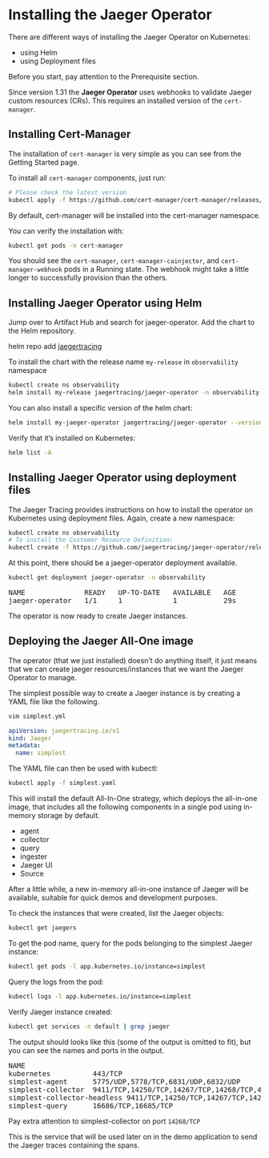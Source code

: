 # Installing the Jaeger Operator

There are different ways of installing the Jaeger Operator on Kubernetes:

- using Helm
- using Deployment files

Before you start, pay attention to the Prerequisite section.

Since version 1.31 the **Jaeger Operator** uses webhooks to validate Jaeger custom resources (CRs). This requires an installed version of the `cert-manager`.

## Installing Cert-Manager

The installation of `cert-manager` is very simple as you can see from the Getting Started page.

To install all `cert-manager` components, just run:

``` sh
# Please check the latest version
kubectl apply -f https://github.com/cert-manager/cert-manager/releases/download/v1.9.0/cert-manager.yaml
```

By default, cert-manager will be installed into the cert-manager namespace.

You can verify the installation with:

``` sh
kubectl get pods -n cert-manager
```

You should see the `cert-manager`, `cert-manager-cainjector`, and `cert-manager-webhook` pods in a Running state. The webhook might take a little longer to successfully provision than the others.

## Installing Jaeger Operator using Helm

Jump over to Artifact Hub and search for jaeger-operator. Add the chart to the Helm repository.

helm repo add [jaegertracing](https://jaegertracing.github.io/helm-charts)

To install the chart with the release name `my-release` in `observability` namespace

``` sh
kubectl create ns observability
helm install my-release jaegertracing/jaeger-operator -n observability
```

You can also install a specific version of the helm chart:

``` sh
helm install my-jaeger-operator jaegertracing/jaeger-operator --version 2.25.0 -n observability
```

Verify that it’s installed on Kubernetes:

``` sh
helm list -A
```

## Installing Jaeger Operator using deployment files

The Jaeger Tracing provides instructions on how to install the operator on Kubernetes using deployment files. Again, create a new namespace:

``` sh
kubectl create ns observability
# To install the Customer Resource Definition:
kubectl create -f https://github.com/jaegertracing/jaeger-operator/releases/download/v1.36.0/jaeger-operator.yaml -n observability
```

At this point, there should be a jaeger-operator deployment available.

``` sh
kubectl get deployment jaeger-operator -n observability
```

<pre>
NAME              READY   UP-TO-DATE   AVAILABLE   AGE
jaeger-operator   1/1     1            1           29s
</pre>

The operator is now ready to create Jaeger instances.

## Deploying the Jaeger All-One image

The operator (that we just installed) doesn’t do anything itself, it just means that we can create jaeger resources/instances that we want the Jaeger Operator to manage.

The simplest possible way to create a Jaeger instance is by creating a YAML file like the following.

``` sh
vim simplest.yml
```

``` yml
apiVersion: jaegertracing.io/v1
kind: Jaeger
metadata:
  name: simplest
```

The YAML file can then be used with kubectl:

``` sh
kubectl apply -f simplest.yaml
```

This will install the default All-In-One strategy, which deploys the all-in-one image, that includes all the following components in a single pod using in-memory storage by default.

- agent
- collector
- query
- ingester
- Jaeger UI
- Source

After a little while, a new in-memory all-in-one instance of Jaeger will be available, suitable for quick demos and development purposes.

To check the instances that were created, list the Jaeger objects:

``` sh
kubectl get jaegers
```

To get the pod name, query for the pods belonging to the simplest Jaeger instance:

``` sh
kubectl get pods -l app.kubernetes.io/instance=simplest
```

Query the logs from the pod:

``` sh
kubectl logs -l app.kubernetes.io/instance=simplest
```

Verify Jaeger instance created:

``` sh
kubectl get services -n default | grep jaeger
```

The output should looks like this (some of the output is omitted to fit), but you can see the names and ports in the output.

<pre>
NAME               
kubernetes          443/TCP
simplest-agent      5775/UDP,5778/TCP,6831/UDP,6832/UDP
simplest-collector  9411/TCP,14250/TCP,14267/TCP,14268/TCP,4317/TCP,4318/TCP
simplest-collector-headless 9411/TCP,14250/TCP,14267/TCP,14268/TCP,4317/TCP,4318/TCP
simplest-query      16686/TCP,16685/TCP
</pre>

Pay extra attention to simplest-collector on port `14268/TCP`

This is the service that will be used later on in the demo application to send the Jaeger traces containing the spans.
